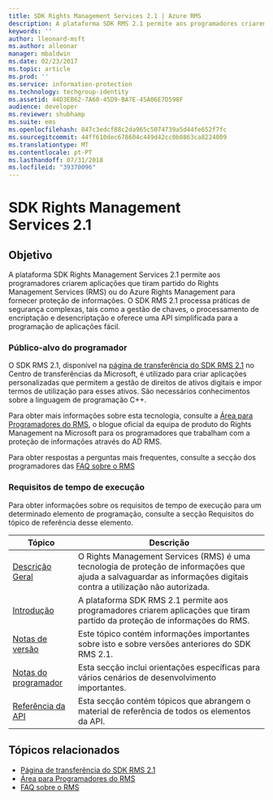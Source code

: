 ```yaml
---
title: SDK Rights Management Services 2.1 | Azure RMS
description: A plataforma SDK RMS 2.1 permite aos programadores criarem aplicações que tiram partido do RMS ou do Azure RMS para fornecer proteção de informações.
keywords: ''
author: lleonard-msft
ms.author: alleonar
manager: mbaldwin
ms.date: 02/23/2017
ms.topic: article
ms.prod: ''
ms.service: information-protection
ms.technology: techgroup-identity
ms.assetid: 44D3EB62-7A60-45D9-BA7E-45A06E7D598F
audience: developer
ms.reviewer: shubhamp
ms.suite: ems
ms.openlocfilehash: 847c3edcf88c2da965c5074739a5d44fe652f7fc
ms.sourcegitcommit: 44ff610dec678604c449d42cc0b0863ca8224009
ms.translationtype: MT
ms.contentlocale: pt-PT
ms.lasthandoff: 07/31/2018
ms.locfileid: "39370096"
---
```

# <a name="rights-management-services-sdk-21"></a>SDK Rights Management Services 2.1

## <a name="purpose"></a>Objetivo

A plataforma SDK Rights Management Services 2.1 permite aos programadores criarem aplicações que tiram partido do Rights Management Services (RMS) ou do Azure Rights Management para fornecer proteção de informações. O SDK RMS 2.1 processa práticas de segurança complexas, tais como a gestão de chaves, o processamento de encriptação e desencriptação e oferece uma API simplificada para a programação de aplicações fácil.

### <a name="developer-audience"></a>Público-alvo do programador

O SDK RMS 2.1, disponível na [página de transferência do SDK RMS 2.1](http://www.microsoft.com/en-us/download/details.aspx?id=38397) no Centro de transferências da Microsoft, é utilizado para criar aplicações personalizadas que permitem a gestão de direitos de ativos digitais e impor termos de utilização para esses ativos. São necessários conhecimentos sobre a linguagem de programação C++.

Para obter mais informações sobre esta tecnologia, consulte a [Área para Programadores do RMS](http://blogs.msdn.com/b/rms/archive/2012/05/31/official-release-of-ad-rms-sdk-2-0-and-ad-rms-client-2-0.aspx), o blogue oficial da equipa de produto do Rights Management na Microsoft para os programadores que trabalham com a proteção de informações através do AD RMS.

Para obter respostas a perguntas mais frequentes, consulte a secção dos programadores das [FAQ sobre o RMS](http://aka.ms/adrmsfaq )

### <a name="run-time-requirements"></a>Requisitos de tempo de execução

Para obter informações sobre os requisitos de tempo de execução para um determinado elemento de programação, consulte a secção Requisitos do tópico de referência desse elemento.

|Tópico|Descrição|
|-----|--------|
|[Descrição Geral](ad-rms-overview.md)|O Rights Management Services (RMS) é uma tecnologia de proteção de informações que ajuda a salvaguardar as informações digitais contra a utilização não autorizada.|
|[Introdução](getting-started-with-ad-rms-2-0.md)|A plataforma SDK RMS 2.1 permite aos programadores criarem aplicações que tiram partido da proteção de informações do RMS.|
|[Notas de versão](release-notes-rtm.md)|Este tópico contém informações importantes sobre isto e sobre versões anteriores do SDK RMS 2.1.|
|[Notas do programador](developer-notes.md)|Esta secção inclui orientações específicas para vários cenários de desenvolvimento importantes.|
|[Referência da API](api-reference-2-1.md)|Esta secção contém tópicos que abrangem o material de referência de todos os elementos da API.|

 

## <a name="related-topics"></a>Tópicos relacionados

* [Página de transferência do SDK RMS 2.1](http://www.microsoft.com/en-us/download/details.aspx?id=38397)
* [Área para Programadores do RMS](http://blogs.msdn.com/b/rms/archive/2012/05/31/official-release-of-ad-rms-sdk-2-0-and-ad-rms-client-2-0.aspx)
* [FAQ sobre o RMS](http://aka.ms/adrmsfaq )
